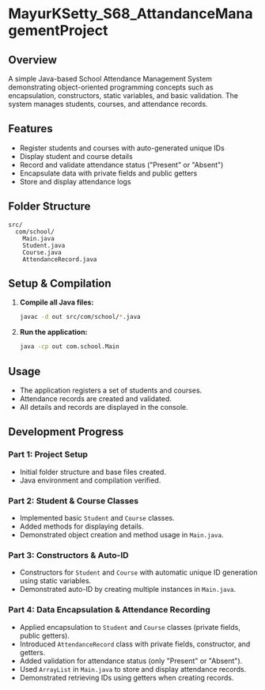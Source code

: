 # MayurKSetty_S68_AttandanceManagementProject

## Overview

A simple Java-based School Attendance Management System demonstrating object-oriented programming concepts such as encapsulation, constructors, static variables, and basic validation. The system manages students, courses, and attendance records.

## Features

- Register students and courses with auto-generated unique IDs
- Display student and course details
- Record and validate attendance status ("Present" or "Absent")
- Encapsulate data with private fields and public getters
- Store and display attendance logs

## Folder Structure

```
src/
  com/school/
    Main.java
    Student.java
    Course.java
    AttendanceRecord.java
```

## Setup & Compilation

1. **Compile all Java files:**
   ```sh
   javac -d out src/com/school/*.java
   ```

2. **Run the application:**
   ```sh
   java -cp out com.school.Main
   ```

## Usage

- The application registers a set of students and courses.
- Attendance records are created and validated.
- All details and records are displayed in the console.

## Development Progress

### Part 1: Project Setup
- Initial folder structure and base files created.
- Java environment and compilation verified.

### Part 2: Student & Course Classes
- Implemented basic `Student` and `Course` classes.
- Added methods for displaying details.
- Demonstrated object creation and method usage in `Main.java`.

### Part 3: Constructors & Auto-ID
- Constructors for `Student` and `Course` with automatic unique ID generation using static variables.
- Demonstrated auto-ID by creating multiple instances in `Main.java`.

### Part 4: Data Encapsulation & Attendance Recording
- Applied encapsulation to `Student` and `Course` classes (private fields, public getters).
- Introduced `AttendanceRecord` class with private fields, constructor, and getters.
- Added validation for attendance status (only "Present" or "Absent").
- Used `ArrayList` in `Main.java` to store and display attendance records.
- Demonstrated retrieving IDs using getters when creating records.